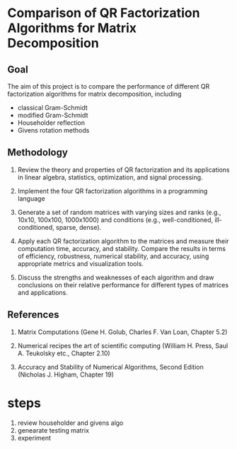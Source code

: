 # Comparison of QR Factorization Algorithms for Matrix Decomposition


## Goal
The aim of this project is to compare the performance of different QR factorization algorithms for matrix decomposition, including 
- classical Gram-Schmidt 
- modified Gram-Schmidt
- Householder reflection
- Givens rotation methods


## Methodology

1. Review the theory and properties of QR factorization and its applications in linear algebra, statistics, optimization, and signal processing.

2. Implement the four QR factorization algorithms in a programming language 

3. Generate a set of random matrices with varying sizes and ranks (e.g., 10x10, 100x100, 1000x1000) and conditions (e.g., well-conditioned, ill-conditioned, sparse, dense).

4. Apply each QR factorization algorithm to the matrices and measure their computation time, accuracy, and stability.
Compare the results in terms of efficiency, robustness, numerical stability, and accuracy, using appropriate metrics and visualization tools.

5. Discuss the strengths and weaknesses of each algorithm and draw conclusions on their relative performance for different types of matrices and applications.


## References
1. Matrix Computations (Gene H. Golub, Charles F. Van Loan, Chapter 5.2)

2. Numerical recipes the art of scientific computing (William H. Press, Saul A. Teukolsky etc., Chapter 2.10)

3. Accuracy and Stability of Numerical Algorithms, Second Edition (Nicholas J. Higham, Chapter 19)


# steps
1. review householder and givens algo
2. genearate testing matrix
3. experiment
